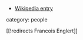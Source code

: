 

* [Wikipedia entry](http://en.wikipedia.org/wiki/François_Englert)

category: people

[[!redirects Francois Englert]]